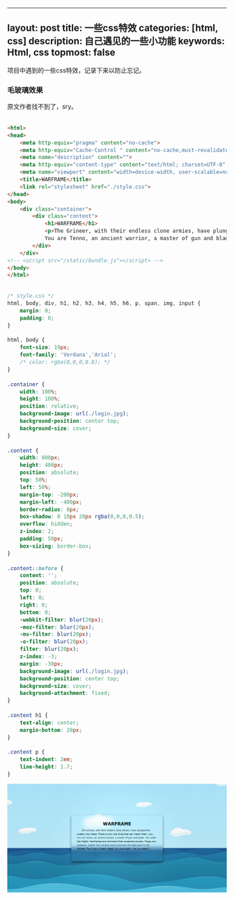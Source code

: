 <!--
 * @Author: Li Jian
 * @Date: 2020-07-31 09:18:52
 * @LastEditTime: 2020-07-31 09:30:58
 * @LastEditors: Li Jian
 * @Description: 
 * @FilePath: /TcTOrz.github.io/_posts/2020-07-31-css-use.md
 * @Motto: MMMMMMMM
--> 
---
layout: post
title: 一些css特效
categories: [html, css]
description: 自己遇见的一些小功能
keywords: Html, css
topmost: false
---

项目中遇到的一些css特效，记录下来以防止忘记。

### 毛玻璃效果
原文作者找不到了，sry。

```html

<html>
<head>
	<meta http-equiv="pragma" content="no-cache"> 
    <meta http-equiv="Cache-Control " content="no-cache,must-revalidate"> 
    <meta name="description" content="">
    <meta http-equiv="content-type" content="text/html; charset=UTF-8" />
    <meta name="viewport" content="width=device-width, user-scalable=no, initial-scale=1, maximum-scale=1">
	<title>WARFRAME</title>
	<link rel="stylesheet" href="./style.css">
</head>
<body>
	<div class="container">
		<div class="content">
			<h1>WARFRAME</h1>	
			<p>The Grineer, with their endless clone armies, have plunged the system into chaos. There is only one force that can match them, you.
			You are Tenno, an ancient warrior, a master of gun and blade. You wield the mighty Warframes and command their awesome powers. Forge your weapons. Gather like-minded Tenno and take the fight back to the Grineer. The Origin System needs you once again. Are you ready?</p>	
		</div>
	</div>
<!-- <script src="/static/bundle.js"></script> -->
</body>
</html>

```

```css

/* style.css */
html, body, div, h1, h2, h3, h4, h5, h6, p, span, img, input {
	margin: 0;
	padding: 0;
}

html, body {
	font-size: 19px;
	font-family: 'Verdana','Arial';
	/* color: rgba(0,0,0,0.8); */
}

.container {
	width: 100%;
	height: 100%;
	position: relative;
	background-image: url(./login.jpg);
	background-position: center top;
	background-size: cover;
}

.content {
	width: 800px;
	height: 400px;
	position: absolute;
	top: 50%;
	left: 50%;
	margin-top: -200px;
	margin-left: -400px;
	border-radius: 8px;
	box-shadow: 0 10px 20px rgba(0,0,0,0.5);
	overflow: hidden;
	z-index: 2;
	padding: 50px;
	box-sizing: border-box;
}

.content::before {
	content: '';
	position: absolute;
	top: 0;
	left: 0;
	right: 0;
	bottom: 0;
	-webkit-filter: blur(20px);
	-moz-filter: blur(20px);
	-ms-filter: blur(20px);
	-o-filter: blur(20px);
	filter: blur(20px);
	z-index: -3;
	margin: -30px;
	background-image: url(./login.jpg);
	background-position: center top;
	background-size: cover;
	background-attachment: fixed;
}

.content h1 {
	text-align: center;
	margin-bottom: 20px;
}

.content p {
	text-indent: 2em;
	line-height: 1.7;
}

```

![Image text](https://github.com/TcTOrz/TcTOrz.github.io/blob/master/assets/images/毛玻璃效果.png)
